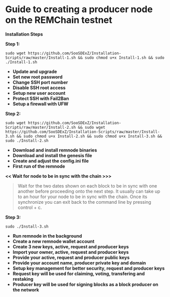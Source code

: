 # Guide to creating a producer node on the REMChain testnet
**Installation Steps**

__Step 1:__

```sudo wget https://github.com/SooSDExZ/Installation-Scripts/raw/master/Install-1.sh && sudo chmod u+x Install-1.sh && sudo ./Install-1.sh```

* **Update and upgrade**
* **Set new root password**
* **Change SSH port number**
* **Disable SSH root access**
* **Setup new user account**
* **Protect SSH with Fail2Ban**
* **Setup a firewall with UFW**

__Step 2:__

```sudo wget https://github.com/SooSDExZ/Installation-Scripts/raw/master/Install-2.sh && sudo wget https://github.com/SooSDExZ/Installation-Scripts/raw/master/Install-3.sh && sudo chmod u+x Install-2.sh && sudo chmod u+x Install-3.sh && sudo ./Install-2.sh```

* **Download and install remnode binaries**
* **Download and install the genesis file**
* **Create and adjust the config.ini file**
* **First run of the remnode**

**<< Wait for node to be in sync with the chain >>>**

> Wait for the two dates shown on each block to be in sync with one another before proceeding onto the next step. It usually can take up to an hour for your node to be in sync with the chain. Once its synchronize you can exit back to the command line by pressing control + c.

__Step 3:__

```sudo ./Install-3.sh```

* **Run remnode in the background**
* **Create a new remnode wallet account**
* **Create 3 new keys, active, request and producer keys**
* **Import your owner, active, request and producer keys**
* **Provide your active, request and producer public keys**
* **Provide your account name, producer private key and domain**
* **Setup key management for better security, request and producer keys**
* **Request key will be used for claiming, voting, transfering and restaking**
* **Producer key will be used for signing blocks as a block producer on the network**
